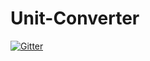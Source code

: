 # Unit-Converter

[![Gitter](https://badges.gitter.im/Unit-Converter/Lobby.svg)](https://gitter.im/Unit-Converter/Lobby?utm_source=badge&utm_medium=badge&utm_campaign=pr-badge&utm_content=badge)
